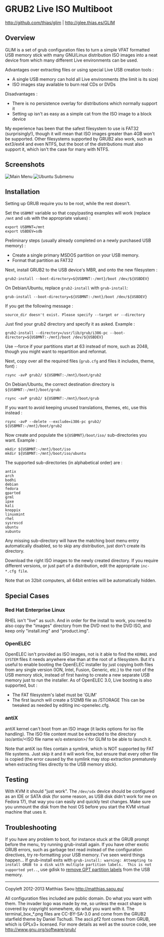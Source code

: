 GRUB2 Live ISO Multiboot
========================

http://github.com/thias/glim | http://glee.thias.es/GLIM

Overview
--------

GLIM is a set of grub configuration files to turn a simple VFAT formatted USB
memory stick with many GNU/Linux distribution ISO images into a neat device
from which many different Live environments can be used.

Advantages over extracting files or using special Live USB creation tools :

 * A single USB memory can hold all Live environments (the limit is its size)
 * ISO images stay available to burn real CDs or DVDs

Disadvantages :

 * There is no persistence overlay for distributions which normally support it
 * Setting up isn't as easy as a simple cat from the ISO image to a block device

My experience has been that the safest filesystem to use is FAT32
(surprisingly!), though it will mean that ISO images greater than 4GB won't be
supported. Other filesystems supported by GRUB2 also work, such as ext3/ext4
and even NTFS, but the boot of the distributions must also support it, which
isn't the case for many with NTFS.

Screenshots
-----------

![Main Menu](https://github.com/thias/glim/raw/master/screenshots/GLIM-2.4-shot1.png)
![Ubuntu Submenu](https://github.com/thias/glim/raw/master/screenshots/GLIM-2.4-shot2.png)

Installation
------------

Setting up GRUB require you to be root, while the rest doesn't.

Set the `USBMNT` variable so that copy/pasting examples will work
(replace `/mnt` and `sdb` with the appropriate values) :

    export USBMNT=/mnt
    export USBDEV=sdb

Preliminary steps (usually already completed on a newly purchased USB memory) :

 * Create a single primary MSDOS partition on your USB memory.
 * Format that partition as FAT32

Next, install GRUB2 to the USB device's MBR, and onto the new filesystem :

    grub2-install --boot-directory=${USBMNT:-/mnt}/boot /dev/${USBDEV}

On Debian/Ubuntu, replace `grub2-install` with `grub-install`:

    grub-install --boot-directory=${USBMNT:-/mnt}/boot /dev/${USBDEV}

If you get the following message :

    source_dir doesn't exist. Please specify --target or --directory

Just find your grub2 directory and specify it as asked. Example :

    grub2-install --directory=/usr/lib/grub/i386-pc --boot-directory=${USBMNT:-/mnt}/boot /dev/${USBDEV}

Use --force if your partitions start at 63 instead of more, such as 2048,
though you might want to repartition and reformat.

Next, copy over all the required files (`grub.cfg` and files it includes, theme, font) :

    rsync -avP grub2/ ${USBMNT:-/mnt}/boot/grub2

On Debian/Ubuntu, the correct destination directory is `${USBMNT:-/mnt}/boot/grub`:

    rsync -avP grub2/ ${USBMNT:-/mnt}/boot/grub

If you want to avoid keeping unused translations, themes, etc, use this instead :

    rsync -avP --delete --exclude=i386-pc grub2/ ${USBMNT:-/mnt}/boot/grub2

Now create and populate the `${USBMNT}/boot/iso/` sub-directories you want.
Example :

    mkdir ${USBMNT:-/mnt}/boot/iso
    mkdir ${USBMNT:-/mnt}/boot/iso/ubuntu

The supported sub-directories (in alphabetical order) are :

    antix
    arch
    bodhi
    debian
    fedora
    gparted
    grml
    ipxe
    kali
    knoppix
    linuxmint
    rhel
    sysrescd
    ubuntu
    xubuntu

Any missing sub-directory will have the matching boot menu entry automatically
disabled, so to skip any distribution, just don't create its directory.

Download the right ISO images to the newly created directory. If you require
different versions, or just part of a distribution, edit the appropriate
`inc-*.cfg file`.

Note that on 32bit computers, all 64bit entries will be automatically hidden.

Special Cases
-------------

### Red Hat Enterprise Linux

RHEL isn't "live" as such. And in order for the install to work, you need to
also copy the "images" directory from the DVD next to the DVD ISO, and keep
only "install.img" and "product.img".

### OpenELEC

OpenELEC isn't provided as ISO images, not is it able to find the `KERNEL` and
`SYSTEM` files it needs anywhere else than at the root of a filesystem.
But it's useful to enable booting the OpenELEC installer by just copying both
files from any single version (ION, Intel, Fusion, Generic, etc.) to the root
of the USB memory stick, instead of first having to create a new separate USB
memory just to run the installer.
As of OpenELEC 3.0, Live booting is also supported, but :
 * The FAT filesystem's label must be 'GLIM'
 * The first launch will create a 512MB file as /STORAGE
This can be tweaked as needed by editing inc-openelec.cfg.

### antiX

antiX kernel can't boot from an ISO image (it lacks options for iso file
handling). The ISO file content must be extracted to the directory
iso/antix/<ISO file name w/o extension>/ for GLIM to be able to launch it.

Note that antiX iso files contain a symlink, which is NOT supported by FAT
file systems. Just skip it and it will work fine, but ensure that every
other file is copied (the error caused by the symlink may stop extraction
prematurely when extracting files directly to the USB memory stick).


Testing
-------

With KVM it should "just work". The `/dev/sdx` device should be configured as
an IDE or SATA disk (for some reason, as USB disk didn't work for me on Fedora
17), that way you can easily and quickly test changes.
Make sure you unmount the disk from the host OS before you start the KVM
virtual machine that uses it.

Troubleshooting
---------------

If you have any problem to boot, for instance stuck at the GRUB prompt before
the menu, try running grub-install again.
If you have other exotic GRUB errors, such as garbage text read instead of the
configuration directives, try re-formatting your USB memory. I've seen weird
things happen...
If grub-install exits with `grub-install: warning: Attempting to install GRUB to a disk with multiple partition labels.  This is not supported yet..`, use gdisk to [remove GPT partition labels](https://unix.stackexchange.com/a/202752) from the USB memory.

---
Copyleft 2012-2013 Matthias Saou http://matthias.saou.eu/

All configuration files included are public domain. Do what you want with them.
The invader logo was made by me, so unless the exact shape is covered by
copyright somewhere, do what you want with it.
The terminal_box_*.png files are CC-BY-SA-3.0 and come from the GRUB2 starfield
theme by Daniel Tschudi.
The ascii.pf2 font comes from GRUB, which is GPLv3+ licensed. For more details 
as well as the source code, see http://www.gnu.org/software/grub/

